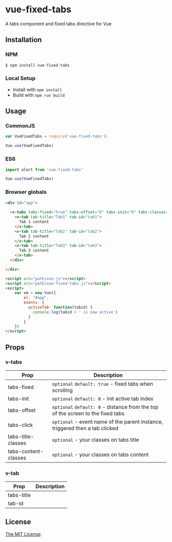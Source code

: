 # vue-fixed-tabs
A tabs component and fixed tabs directive for Vue

## Installation

### NPM

```bash
$ npm install vue-fixed-tabs
```

### Local Setup
* Install with `npm install`
* Build with `npm run build`

## Usage

### CommonJS
```js
var VueFixedTabs = require('vue-fixed-tabs');

Vue.use(VueFixedTabs)
```

### ES6
```js
import alert from 'vue-fixed-tabs'

Vue.use(VueFixedTabs)
```

### Browser globals

```html
<div id="app">
  
  <v-tabs tabs-fixed="true" tabs-offset="0" tabs-init="0" tabs-classes="classA,classB" tab-click="activeTab">
    <v-tab tab-title="Tab1" tab-id="tab1">
      Tab 1 content
    </v-tab>
    <v-tab tab-title="Tab2" tab-id="tab2">
      Tab 2 content
    </v-tab>
    <v-tab tab-title="Tab3" tab-id="tab3">
      Tab 3 content
    </v-tab>
  </div>

</div>

<script src="path/vue.js"></script>
<script src="path/vue-fixed-tabs.js"></script>
<script>
    var vm = new Vue({
        el: "#app",
        events: {
          activeTab: function(tabid) {
            console.log(tabid + ' is now active')
          }
        }
    })
</script>
```

## Props

### v-tabs

| Prop | Description |
| ----- | ----- |
| tabs-fixed | `optional` `default: true` - fixed tabs when scrolling |
| tabs-init | `optional` `default: 0` - init active tab index |
| tabs-offset | `optional` `default: 0` - distance from the top of the screen to the fixed tabs |
| tabs-click | `optional` - event name of the parent instance, triggered then a tab clicked |
| tabs-title-classes | `optional` - your classes on tabs title |
| tabs-content-classes | `optional` - your classes on tabs content |

### v-tab

| Prop | Description |
| ----- | ----- |
| tabs-title |  |
| tab-id |  |

## License
[The MIT License](LICENSE).
